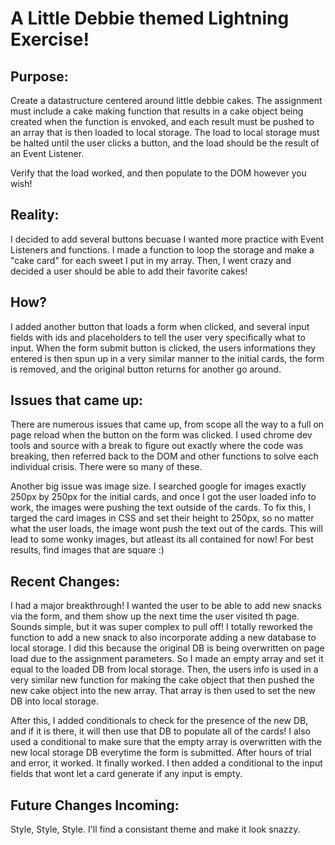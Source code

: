 # A Little Debbie themed Lightning Exercise!

## Purpose:

Create a datastructure centered around little debbie cakes. The assignment must include a cake making function that results in a cake object being created when the function is envoked, and each result must be pushed to an array that is then loaded to local storage. The load to local storage must be halted until the user clicks a button, and the load should be the result of an Event Listener.

Verify that the load worked, and then populate to the DOM however you wish!

## Reality:
I decided to add several buttons becuase I wanted more practice with Event Listeners and functions. I made a function to loop the storage and make a "cake card" for each sweet I put in my array. Then, I went crazy and decided a user should be able to add their favorite cakes!

## How?
I added another button that loads a form when clicked, and several input fields with ids and placeholders to tell the user very specifically what to input. When the form submit button is clicked, the users informations they entered is then spun up in a very similar manner to the initial cards, the form is removed, and the original button returns for another go around. 

## Issues that came up:
There are numerous issues that came up, from scope all the way to a full on page reload when the button on the form was clicked. I used chrome dev tools and source with a break to figure out exactly where the code was breaking, then referred back to the DOM and other functions to solve each individual crisis. There were so many of these. 

Another big issue was image size. I searched google for images exactly 250px by 250px for the initial cards, and once I got the user loaded info to work, the images were pushing the text outside of the cards. To fix this, I targed the card images in CSS and set their height to 250px, so no matter what the user loads, the image wont push the text out of the cards. This will lead to some wonky images, but atleast its all contained for now! For best results, find images that are square :)

## Recent Changes:
I had a major breakthrough! I wanted the user to be able to add new snacks via the form, and them show up the next time the user visited th page. Sounds simple, but it was super complex to pull off! I totally reworked the function to add a new snack to also incorporate adding a new database to local storage. I did this because the original DB is being overwritten on page load due to the assignment parameters. So I made an empty array and set it equal to the loaded DB from local storage. Then, the users info is used in a very similar new function for making the cake object that then pushed the new cake object into the new array. That array is then used to set the new DB into local storage.

After this, I added conditionals to check for the presence of the new DB, and if it is there, it will then use that DB to populate all of the cards! I also used a conditional to make sure that the empty array is overwritten with the new local storage DB everytime the form is submitted. After hours of trial and error, it worked. It finally worked. I then added a conditional to the input fields that wont let a card generate if any input is empty.

## Future Changes Incoming:
Style, Style, Style. I'll find a consistant theme and make it look snazzy.